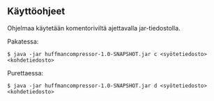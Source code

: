 ## Käyttöohjeet

Ohjelmaa käytetään komentoriviltä ajettavalla jar-tiedostolla.

Pakatessa:

`$ java -jar huffmancompressor-1.0-SNAPSHOT.jar c <syötetiedosto> <kohdetiedosto>`

Purettaessa:

`$ java -jar huffmancompressor-1.0-SNAPSHOT.jar d <syötetiedosto> <kohdetiedosto>`


